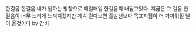  한걸음 한걸음
내가 원하는 방향으로 매일매일 한걸음씩 내딛고있다.
지금은 그 걸음 한걸음이 너무 느리게 느껴지겠지만 
계속 걷다보면 출발선보다 목표지점이 더 가까워질 날이 올것이다 
 by 감비   
